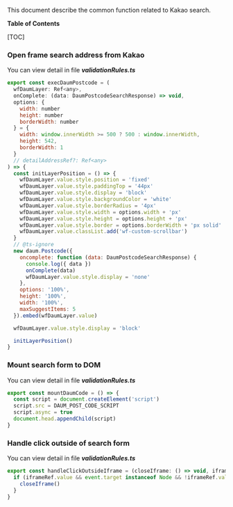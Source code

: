 This document describe the common function related to Kakao search.


**Table of Contents**

[TOC]

### Open frame search address from Kakao 
You can view detail in file ***validationRules.ts***

```js
export const execDaumPostcode = (
  wfDaumLayer: Ref<any>,
  onComplete: (data: DaumPostcodeSearchResponse) => void,
  options: {
    width: number
    height: number
    borderWidth: number
  } = {
    width: window.innerWidth >= 500 ? 500 : window.innerWidth,
    height: 542,
    borderWidth: 1
  }
  // detailAddressRef?: Ref<any>
) => {
  const initLayerPosition = () => {
    wfDaumLayer.value.style.position = 'fixed'
    wfDaumLayer.value.style.paddingTop = '44px'
    wfDaumLayer.value.style.display = 'block'
    wfDaumLayer.value.style.backgroundColor = 'white'
    wfDaumLayer.value.style.borderRadius = '4px'
    wfDaumLayer.value.style.width = options.width + 'px'
    wfDaumLayer.value.style.height = options.height + 'px'
    wfDaumLayer.value.style.border = options.borderWidth + 'px solid'
    wfDaumLayer.value.classList.add('wf-custom-scrollbar')
  }
  // @ts-ignore
  new daum.Postcode({
    oncomplete: function (data: DaumPostcodeSearchResponse) {
      console.log({ data })
      onComplete(data)
      wfDaumLayer.value.style.display = 'none'
    },
    options: '100%',
    height: '100%',
    width: '100%',
    maxSuggestItems: 5
  }).embed(wfDaumLayer.value)

  wfDaumLayer.value.style.display = 'block'

  initLayerPosition()
}

```

### Mount search form to DOM 

You can view detail in file ***validationRules.ts***

```js
export const mountDaumCode = () => {
  const script = document.createElement('script')
  script.src = DAUM_POST_CODE_SCRIPT
  script.async = true
  document.head.appendChild(script)
}

```

### Handle click outside of search form

You can view detail in file ***validationRules.ts***

```js
export const handleClickOutsideIframe = (closeIframe: () => void, iframeRef: Ref<any>, event: Event) => {
  if (iframeRef.value && event.target instanceof Node && !iframeRef.value.contains(event.target)) {
    closeIframe()
  }
}
```